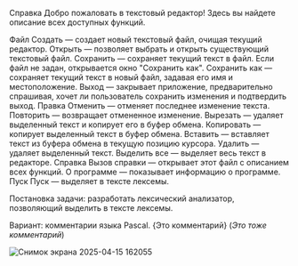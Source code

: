 Справка
Добро пожаловать в текстовый редактор! Здесь вы найдете описание всех доступных функций.

Файл
Создать — создает новый текстовый файл, очищая текущий редактор.
Открыть — позволяет выбрать и открыть существующий текстовый файл.
Сохранить — сохраняет текущий текст в файл. Если файл не задан, открывается окно "Сохранить как".
Сохранить как — сохраняет текущий текст в новый файл, задавая его имя и местоположение.
Выход — закрывает приложение, предварительно спрашивая, хочет ли пользователь сохранить изменения и подтвердить выход.
Правка
Отменить — отменяет последнее изменение текста.
Повторить — возвращает отмененное изменение.
Вырезать — удаляет выделенный текст и копирует его в буфер обмена.
Копировать — копирует выделенный текст в буфер обмена.
Вставить — вставляет текст из буфера обмена в текущую позицию курсора.
Удалить — удаляет выделенный текст.
Выделить все — выделяет весь текст в редакторе.
Справка
Вызов справки — открывает этот файл с описанием всех функций.
О программе — показывает информацию о программе.
Пуск
Пуск — выделяет в тексте лексемы.

Постановка задачи: разработать лексический анализатор, позволяющий выделить в тексте лексемы.

Вариант: комментарии языка Pascal. {Это комментарий} (*Это тоже комментарий*)

![Снимок экрана 2025-04-15 162055](https://github.com/user-attachments/assets/f16ed603-17cf-4158-9769-2b27199be10c)
